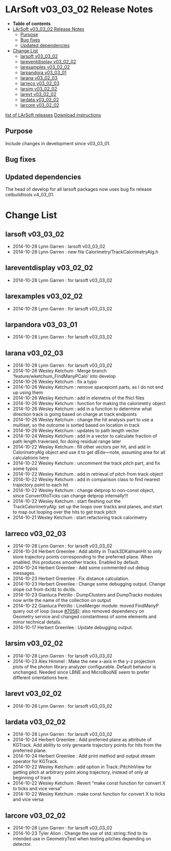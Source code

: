 LArSoft v03\_03\_02 Release Notes
======================================================================

-   **Table of contents**
-   [LArSoft v03\_03\_02 Release Notes](#LArSoft-v03_03_02-Release-Notes)
    -   [Purpose](#Purpose)
    -   [Bug fixes](#Bug-fixes)
    -   [Updated dependencies](#Updated-dependencies)
-   [Change List](#Change-List)
    -   [larsoft v03\_03\_02](#larsoft-v03_03_02)
    -   [lareventdisplay v03\_02\_02](#lareventdisplay-v03_02_02)
    -   [larexamples v03\_02\_02](#larexamples-v03_02_02)
    -   [larpandora v03\_03\_01](#larpandora-v03_03_01)
    -   [larana v03\_02\_03](#larana-v03_02_03)
    -   [larreco v03\_02\_03](#larreco-v03_02_03)
    -   [larsim v03\_02\_02](#larsim-v03_02_02)
    -   [larevt v03\_02\_02](#larevt-v03_02_02)
    -   [lardata v03\_02\_02](#lardata-v03_02_02)
    -   [larcore v03\_02\_02](#larcore-v03_02_02)

[list of LArSoft releases](LArSoft_release_list)
[Download instructions](http://scisoft.fnal.gov/scisoft/projects/larsoft/v03_03_02/larsoft-v03_03_02.html)

Purpose
--------------------

Include changes in development since v03\_03\_01.

Bug fixes
------------------------

Updated dependencies
----------------------------------------------

The head of develop for all larsoft packages now uses bug fix release cetbuildtools v4\_03\_01.

Change List
============================

larsoft v03\_03\_02
------------------------------------------

-   2014-10-28 Lynn Garren : larsoft v03\_03\_02
-   2014-10-28 Lynn Garren : new file Calorimetry/TrackCalorimetryAlg.h

lareventdisplay v03\_02\_02
----------------------------------------------------------

-   2014-10-28 Lynn Garren : for larsoft v03\_03\_02

larexamples v03\_02\_02
--------------------------------------------------

-   2014-10-28 Lynn Garren : for larsoft v03\_03\_02

larpandora v03\_03\_01
------------------------------------------------

-   2014-10-28 Lynn Garren : for larsoft v03\_03\_02

larana v03\_02\_03
----------------------------------------

-   2014-10-28 Lynn Garren : for larsoft v03\_03\_02
-   2014-10-26 Wesley Ketchum : Merge branch ‘feature/wketchum\_FindManyPCalo’ into develop
-   2014-10-26 Wesley Ketchum : fix a typo
-   2014-10-26 Wesley Ketchum : remove spacepoint parts, as I do not end up using them
-   2014-10-26 Wesley Ketchum : add in elemetns of the fhicl files
-   2014-10-26 Wesley Ketchum : function for making the calorimetry object
-   2014-10-26 Wesley Ketchum : add in a function to determine what direction track is going based on charge at track endpoints
-   2014-10-26 Wesley Ketchum : change the hit analysis part to use a multiset, so the outcome is sorted based on location in track
-   2014-10-26 Wesley Ketchum : updates to path length vector
-   2014-10-24 Wesley Ketchum : add in a vector to calculate fraction of path length traversed, for doing residual range later
-   2014-10-22 Wesley Ketchum : fill other vectors per hit, and add in CalorimetryAlg object and use it to get dEdx—note, assuming area for all calculations here
-   2014-10-22 Wesley Ketchum : uncomment the track pitch part, and fix some typos
-   2014-10-22 Wesley Ketchum : add in retrieval of pitch from track object
-   2014-10-22 Wesley Ketchum : add in comparison class to find nearest trajectory point to each hit
-   2014-10-22 Wesley Ketchum : change detprop to non-const object, since ConvertXtoTicks can change detprop internally!!!
-   2014-10-22 Wesley Ketchum : start fleshing out the TrackCalorimetryAlg: set up the loops over tracks and planes, and start to map out looping over the hits to get track pitch
-   2014-10-21 Wesley Ketchum : start refactoring track calorimetry

larreco v03\_02\_03
------------------------------------------

-   2014-10-28 Lynn Garren : for larsoft v03\_03\_02
-   2014-10-24 Herbert Greenlee : Add ability in Track3DKalmanHit to only store trajectory points corresponding to the preferred plane. When enabled, this produces smoother tracks. Enabled by default.
-   2014-10-24 Herbert Greenlee : Add some commented out debug messages.
-   2014-10-23 Herbert Greenlee : Fix distance calculation.
-   2014-10-23 Herbert Greenlee : Change some debugging output. Change slope cut from dx/dz to dx/ds.
-   2014-10-23 Gianluca Petrillo : DumpClusters and DumpTracks modules now write the name of the collection on output
-   2014-10-22 Gianluca Petrillo : LineMerger module: moved FindManyP query out of loop (issue [\#7058](/redmine/issues/7058 "Bug: FindManyP() usage in LineMerger module (Closed)")); also removed dependency on Geometry service and changed constantness of some elements and minor technical details.
-   2014-10-17 Herbert Greenlee : Update debugging output.

larsim v03\_02\_02
----------------------------------------

-   2014-10-28 Lynn Garren : for larsoft v03\_03\_02
-   2014-10-23 Alex Himmel : Make the new x-axis in the y-z projection plots of the photon library analyzer configurable. Default behavior is unchanged. Needed since LBNE and MicroBooNE seem to prefer different orientations here.

larevt v03\_02\_02
----------------------------------------

-   2014-10-28 Lynn Garren : for larsoft v03\_03\_02

lardata v03\_02\_02
------------------------------------------

-   2014-10-28 Lynn Garren : for larsoft v03\_03\_02
-   2014-10-24 Herbert Greenlee : Add preferred plane as attribute of KGTrack. Add ability to only genearte trajectory points for hits from the preferred plane.
-   2014-10-24 Herbert Greenlee : Add print method and output stream operator for KGTrack.
-   2014-10-22 Wesley Ketchum : add option in Track::PitchInView for getting pitch at arbitrary point along trajectory, instead of only at beginning of track
-   2014-10-22 Wesley Ketchum : Revert “make const function for convert X to ticks and vice versa”
-   2014-10-22 Wesley Ketchum : make const function for convert X to ticks and vice versa

larcore v03\_02\_02
------------------------------------------

-   2014-10-28 Lynn Garren : for larsoft v03\_03\_02
-   2014-10-23 Tyler Alion : Change the use of std::string::find to its intended use in GeometryTest when testing pitches depending on detector.
